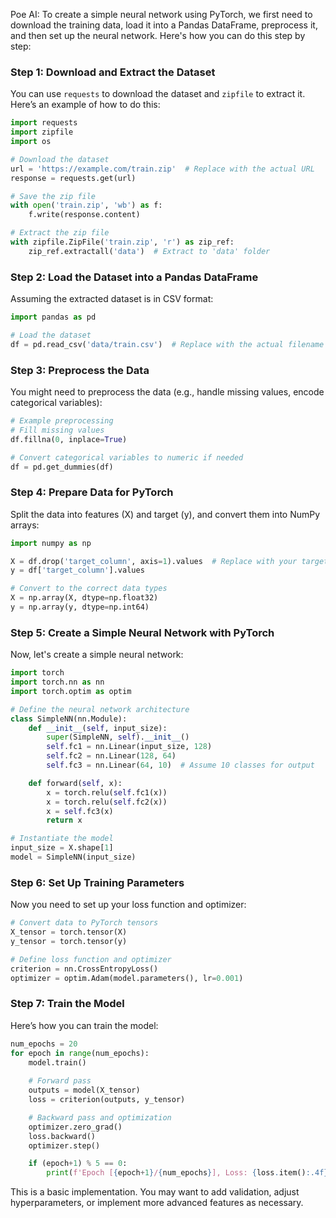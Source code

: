Poe AI:
To create a simple neural network using PyTorch, we first need to download the training data, load it into a Pandas DataFrame, preprocess it, and then set up the neural network. Here's how you can do this step by step:

### Step 1: Download and Extract the Dataset

You can use `requests` to download the dataset and `zipfile` to extract it. Here’s an example of how to do this:

```python
import requests
import zipfile
import os

# Download the dataset
url = 'https://example.com/train.zip'  # Replace with the actual URL
response = requests.get(url)

# Save the zip file
with open('train.zip', 'wb') as f:
    f.write(response.content)

# Extract the zip file
with zipfile.ZipFile('train.zip', 'r') as zip_ref:
    zip_ref.extractall('data')  # Extract to 'data' folder
```

### Step 2: Load the Dataset into a Pandas DataFrame

Assuming the extracted dataset is in CSV format:

```python
import pandas as pd

# Load the dataset
df = pd.read_csv('data/train.csv')  # Replace with the actual filename
```

### Step 3: Preprocess the Data

You might need to preprocess the data (e.g., handle missing values, encode categorical variables):

```python
# Example preprocessing
# Fill missing values
df.fillna(0, inplace=True)

# Convert categorical variables to numeric if needed
df = pd.get_dummies(df)
```

### Step 4: Prepare Data for PyTorch

Split the data into features (X) and target (y), and convert them into NumPy arrays:

```python
import numpy as np

X = df.drop('target_column', axis=1).values  # Replace with your target column
y = df['target_column'].values

# Convert to the correct data types
X = np.array(X, dtype=np.float32)
y = np.array(y, dtype=np.int64)
```

### Step 5: Create a Simple Neural Network with PyTorch

Now, let's create a simple neural network:

```python
import torch
import torch.nn as nn
import torch.optim as optim

# Define the neural network architecture
class SimpleNN(nn.Module):
    def __init__(self, input_size):
        super(SimpleNN, self).__init__()
        self.fc1 = nn.Linear(input_size, 128)
        self.fc2 = nn.Linear(128, 64)
        self.fc3 = nn.Linear(64, 10)  # Assume 10 classes for output

    def forward(self, x):
        x = torch.relu(self.fc1(x))
        x = torch.relu(self.fc2(x))
        x = self.fc3(x)
        return x

# Instantiate the model
input_size = X.shape[1]
model = SimpleNN(input_size)
```

### Step 6: Set Up Training Parameters

Now you need to set up your loss function and optimizer:

```python
# Convert data to PyTorch tensors
X_tensor = torch.tensor(X)
y_tensor = torch.tensor(y)

# Define loss function and optimizer
criterion = nn.CrossEntropyLoss()
optimizer = optim.Adam(model.parameters(), lr=0.001)
```

### Step 7: Train the Model

Here’s how you can train the model:

```python
num_epochs = 20
for epoch in range(num_epochs):
    model.train()
    
    # Forward pass
    outputs = model(X_tensor)
    loss = criterion(outputs, y_tensor)

    # Backward pass and optimization
    optimizer.zero_grad()
    loss.backward()
    optimizer.step()

    if (epoch+1) % 5 == 0:
        print(f'Epoch [{epoch+1}/{num_epochs}], Loss: {loss.item():.4f}')
```

This is a basic implementation. You may want to add validation, adjust hyperparameters, or implement more advanced features as necessary.
